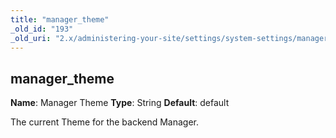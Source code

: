 ```yaml
---
title: "manager_theme"
_old_id: "193"
_old_uri: "2.x/administering-your-site/settings/system-settings/manager_theme"
---
```


## manager\_theme

**Name**: Manager Theme 
**Type**: String 
**Default**: default

The current Theme for the backend Manager.